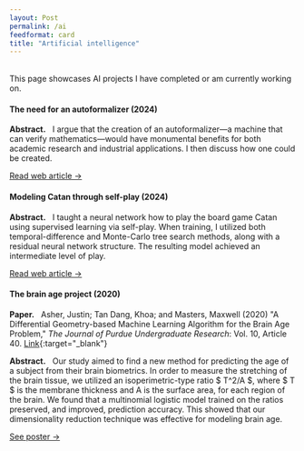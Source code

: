 ```yaml
---
layout: Post
permalink: /ai
feedformat: card
title: "Artificial intelligence"
---
```

<br/>
This page showcases AI projects I have completed or am currently working on.


#### The need for an autoformalizer (2024)

**Abstract.** &nbsp; I argue that the creation of an autoformalizer—a machine that can verify mathematics—would have monumental benefits for both academic research and industrial applications. I then discuss how one could be created.

<p class="meta-title"><a href="/the_need_for_an_autoformalizer">Read web article →</a></p>


#### Modeling Catan through self-play (2024)

**Abstract.** &nbsp; I taught a neural network how to play the board game Catan using supervised learning via self-play. When training, I utilized both temporal-difference and Monte-Carlo tree search methods, along with a residual neural network structure. The resulting model achieved an intermediate level of play.

<p class="meta-title"><a href="/catan_ai">Read web article →</a></p>


#### The brain age project (2020)

**Paper.** &nbsp; Asher, Justin; Tan Dang, Khoa; and Masters, Maxwell (2020) "A Differential Geometry-based Machine Learning Algorithm for the Brain Age Problem," *The Journal of Purdue Undergraduate Research*: Vol. 10, Article 40. [Link](https://docs.lib.purdue.edu/jpur/vol10/iss1/40/){:target="_blank"} 

**Abstract.** &nbsp; Our study aimed to find a new method for predicting the age of a subject from their brain biometrics. In order to measure the stretching of the brain tissue, we utilized an isoperimetric-type ratio $ T^2/A $, where $ T $ is the membrane thickness and A is the surface area, for each region of the brain. We found that a multinomial logistic model trained on the ratios preserved, and improved, prediction accuracy. This showed that our dimensionality reduction technique was effective for modeling brain age. 

<p class="meta-title"><a href="/brain_age_project">See poster →</a></p>